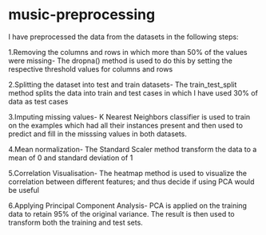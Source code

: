 # music-preprocessing

I have preprocessed the data from the datasets in the following steps:

1.Removing the columns and rows in which more than 50% of the values were missing-
The dropna() method is used to do this by setting the respective threshold values for columns and rows

2.Splitting the dataset into test and train datasets-
The train_test_split method splits the data into train and test cases in which I have used 30% of data as test cases

3.Imputing missing values-
K Nearest Neighbors classifier is used to train on the examples which had all their instances present and then used to predict and fill in the misssing values in both datasets.

4.Mean normalization-
The Standard Scaler method transform the data to a mean of 0 and standard deviation of 1

5.Correlation Visualisation-
The heatmap method is used to visualize the correlation between different features; and thus decide if using PCA would be useful 

6.Applying Principal Component Analysis-
PCA is applied on the training data to retain 95% of the original variance. The result is then used to transform both the training and test sets.
